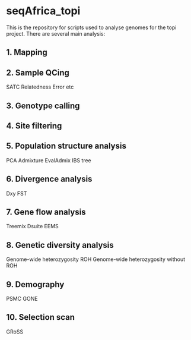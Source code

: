 # seqAfrica_topi

This is the repository for scripts used to analyse genomes for the topi project. There are several main analysis:

## 1. Mapping

## 2. Sample QCing
SATC
Relatedness
Error etc

## 3. Genotype calling

## 4. Site filtering

## 5. Population structure analysis
PCA
Admixture
EvalAdmix
IBS tree

## 6. Divergence analysis
Dxy
FST

## 7. Gene flow analysis
Treemix
Dsuite
EEMS

## 8. Genetic diversity analysis
Genome-wide heterozygosity
ROH
Genome-wide heterozygosity without ROH

## 9. Demography
PSMC
GONE

## 10. Selection scan
GRoSS
